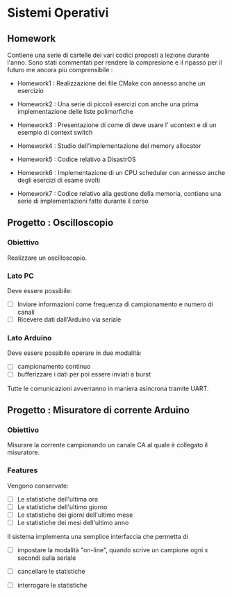 # Sistemi Operativi



## Homework

Contiene una serie di cartelle dei vari codici proposti a lezione durante l'anno. Sono stati commentati per rendere la compresione e il ripasso per il futuro me ancora più comprensibile :

- Homework1 : Realizzazione dei file CMake con annesso anche un esercizio

- Homework2 : Una serie di piccoli esercizi con anche una prima implementazione delle liste polimorfiche

- Homework3 : Presentazione di come di deve usare l' ucontext e di un esempio di context switch

- Homework4 : Studio dell'implementazione del memory allocator 

- Homework5 : Codice relativo a DisastrOS

- Homework6 : Implementazione di un CPU scheduler con annesso anche degli esercizi di esame svolti 

- Homework7 : Codice relativo alla gestione della memoria, contiene una serie di implementazioni fatte durante il corso

## Progetto : Oscilloscopio

### Obiettivo

 Realizzare un oscilloscopio.

### Lato PC

   Deve essere possibile:
   - [ ] Inviare informazioni come frequenza di campionamento e numero di canali
   - [ ] Ricevere dati dall'Arduino via seriale

### Lato Arduino

   Deve essere possibile operare in due modalità:
   - [ ] campionamento continuo 
   - [ ] bufferizzare i dati per poi essere inviati a burst

Tutte le comunicazioni avverranno in maniera asincrona tramite UART.

## Progetto : Misuratore di corrente Arduino

### Obiettivo

 Misurare la corrente campionando un canale CA al quale è collegato il misuratore.

### Features

   Vengono conservate:
   - [ ] Le statistiche dell'ultima ora
   - [ ] Le statistiche dell'ultimo giorno
   - [ ] Le statistiche dei giorni dell'ultimo mese 
   - [ ] Le statistiche dei mesi dell'ultimo anno 

   Il sistema implementa una semplice interfaccia che permetta di
   - [ ] impostare la modalità "on-line", quando scrive un campione ogni x secondi sulla seriale
   - [ ] cancellare le statistiche
   - [ ] interrogare le statistiche

